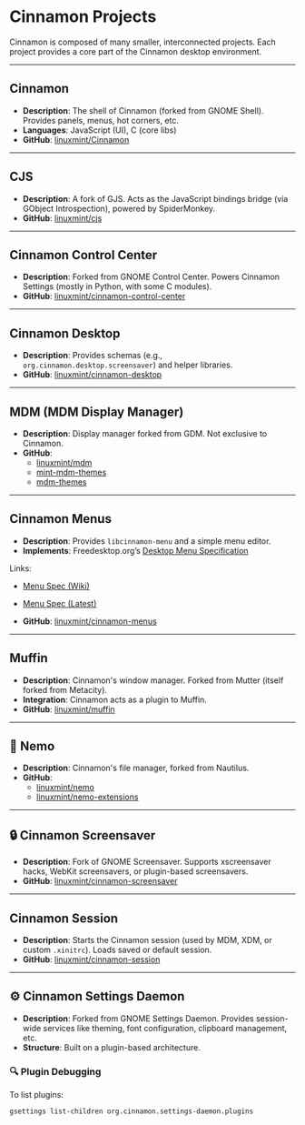 
# Cinnamon Projects

Cinnamon is composed of many smaller, interconnected projects. Each project provides a core part of the Cinnamon desktop environment.

---

##  Cinnamon

- **Description**: The shell of Cinnamon (forked from GNOME Shell). Provides panels, menus, hot corners, etc.
- **Languages**: JavaScript (UI), C (core libs)
- **GitHub**: [linuxmint/Cinnamon](https://github.com/linuxmint/Cinnamon)

---

## CJS

- **Description**: A fork of GJS. Acts as the JavaScript bindings bridge (via GObject Introspection), powered by SpiderMonkey.
- **GitHub**: [linuxmint/cjs](https://github.com/linuxmint/cjs)

---

## Cinnamon Control Center

- **Description**: Forked from GNOME Control Center. Powers Cinnamon Settings (mostly in Python, with some C modules).
- **GitHub**: [linuxmint/cinnamon-control-center](https://github.com/linuxmint/cinnamon-control-center)

---

## Cinnamon Desktop

- **Description**: Provides schemas (e.g., `org.cinnamon.desktop.screensaver`) and helper libraries.
- **GitHub**: [linuxmint/cinnamon-desktop](https://github.com/linuxmint/cinnamon-desktop)

---

## MDM (MDM Display Manager)

- **Description**: Display manager forked from GDM. Not exclusive to Cinnamon.
- **GitHub**:
  - [linuxmint/mdm](https://github.com/linuxmint/mdm)
  - [mint-mdm-themes](https://github.com/mint-mdm-themes)
  - [mdm-themes](https://github.com/mdm-themes)

---

## Cinnamon Menus

- **Description**: Provides `libcinnamon-menu` and a simple menu editor.
- **Implements**: Freedesktop.org’s [Desktop Menu Specification](http://freedesktop.org/wiki/Specifications/menu-spec)

Links:
- [Menu Spec (Wiki)](http://freedesktop.org/wiki/Specifications/menu-spec)
- [Menu Spec (Latest)](http://specifications.freedesktop.org/menu-spec/menu-spec-latest.html)

- **GitHub**: [linuxmint/cinnamon-menus](https://github.com/linuxmint/cinnamon-menus)

---

##  Muffin

- **Description**: Cinnamon's window manager. Forked from Mutter (itself forked from Metacity).
- **Integration**: Cinnamon acts as a plugin to Muffin.
- **GitHub**: [linuxmint/muffin](https://github.com/linuxmint/muffin)

---

## 📁 Nemo

- **Description**: Cinnamon's file manager, forked from Nautilus.
- **GitHub**:
  - [linuxmint/nemo](https://github.com/linuxmint/nemo)
  - [linuxmint/nemo-extensions](https://github.com/linuxmint/nemo-extensions)

---

## 🔒 Cinnamon Screensaver

- **Description**: Fork of GNOME Screensaver. Supports xscreensaver hacks, WebKit screensavers, or plugin-based screensavers.
- **GitHub**: [linuxmint/cinnamon-screensaver](https://github.com/linuxmint/cinnamon-screensaver)

---

##  Cinnamon Session

- **Description**: Starts the Cinnamon session (used by MDM, XDM, or custom `.xinitrc`). Loads saved or default session.
- **GitHub**: [linuxmint/cinnamon-session](https://github.com/linuxmint/cinnamon-session)

---

## ⚙️ Cinnamon Settings Daemon

- **Description**: Forked from GNOME Settings Daemon. Provides session-wide services like theming, font configuration, clipboard management, etc.
- **Structure**: Built on a plugin-based architecture.

### 🔍 Plugin Debugging

To list plugins:

```bash
gsettings list-children org.cinnamon.settings-daemon.plugins